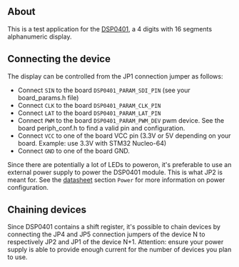 ## About

This is a test application for the [DSP0401](https://www.embeddedadventures.com/datasheets/DSP-0401B_hw_v4.pdf),
a 4 digits with 16 segments alphanumeric display.

## Connecting the device

The display can be controlled from the JP1 connection jumper as follows:
* Connect `SIN` to the board `DSP0401_PARAM_SDI_PIN` (see your board_params.h file)
* Connect `CLK` to the board `DSP0401_PARAM_CLK_PIN`
* Connect `LAT` to the board `DSP0401_PARAM_LAT_PIN`
* Connect `PWM` to the board `DSP0401_PARAM_PWM_DEV` pwm device. See the board periph_conf.h
to find a valid pin and configuration.
* Connect `VCC` to one of the board VCC pin (3.3V or 5V depending on your board.
  Example: use 3.3V with STM32 Nucleo-64)
* Connect `GND` to one of the board GND.

Since there are potentially a lot of LEDs to poweron, it's preferable to use an
external power supply to power the DSP0401 module. This is what JP2 is meant for.
See the [datasheet](https://www.embeddedadventures.com/datasheets/DSP-0401B_hw_v4.pdf)
section `Power` for more information on power configuration.

## Chaining devices

Since DSP0401 contains a shift register, it's possible to chain devices by connecting
the JP4 and JP5 connection jumpers of the device N to respectively JP2 and JP1 of the
device N+1.
Attention: ensure your power supply is able to provide enough current for the number of devices
you plan to use.
